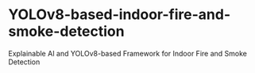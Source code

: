 # YOLOv8-based-indoor-fire-and-smoke-detection
Explainable AI and YOLOv8-based Framework for Indoor Fire and Smoke Detection
